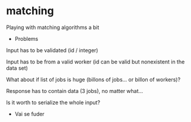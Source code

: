 # matching
Playing with matching algorithms a bit

- Problems

Input has to be validated (id / integer)

Input has to be from a valid worker (id can be valid but nonexistent in the data set)

What about if list of jobs is huge (billons of jobs... or billon of workers)?

Response has to contain data (3 jobs), no matter what...

Is it worth to serialize the whole input?



- Vai se fuder
